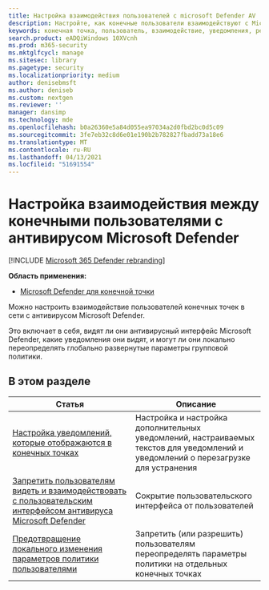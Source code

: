 ```yaml
---
title: Настройка взаимодействия пользователей с microsoft Defender AV
description: Настройте, как конечные пользователи взаимодействуют с Microsoft Defender AV, какие уведомления они видят и могут ли они переопределять параметры.
keywords: конечная точка, пользователь, взаимодействие, уведомления, режим блокировки пользовательского интерфейса, режим безголовые, интерфейс скрыть
search.product: eADQiWindows 10XVcnh
ms.prod: m365-security
ms.mktglfcycl: manage
ms.sitesec: library
ms.pagetype: security
ms.localizationpriority: medium
author: denisebmsft
ms.author: deniseb
ms.custom: nextgen
ms.reviewer: ''
manager: dansimp
ms.technology: mde
ms.openlocfilehash: b0a26360e5a84d055ea97034a2d0fbd2bc0d5c09
ms.sourcegitcommit: 3fe7eb32c8d6e01e190b2b782827fbadd73a18e6
ms.translationtype: MT
ms.contentlocale: ru-RU
ms.lasthandoff: 04/13/2021
ms.locfileid: "51691554"
---
```

# <a name="configure-end-user-interaction-with-microsoft-defender-antivirus"></a>Настройка взаимодействия между конечными пользователями с антивирусом Microsoft Defender

[!INCLUDE [Microsoft 365 Defender rebranding](../../includes/microsoft-defender.md)]


**Область применения:**

- [Microsoft Defender для конечной точки](/microsoft-365/security/defender-endpoint/)

Можно настроить взаимодействие пользователей конечных точек в сети с антивирусом Microsoft Defender.

Это включает в себя, видят ли они антивирусный интерфейс Microsoft Defender, какие уведомления они видят, и могут ли они локально переопределять глобально развернутые параметры групповой политики.

## <a name="in-this-section"></a>В этом разделе

Статья | Описание 
---|---
[Настройка уведомлений, которые отображаются в конечных точках](configure-notifications-microsoft-defender-antivirus.md) | Настройка и настройка дополнительных уведомлений, настраиваемых текстов для уведомлений и уведомлений о перезагрузке для устранения
[Запретить пользователям видеть и взаимодействовать с пользовательским интерфейсом антивируса Microsoft Defender](prevent-end-user-interaction-microsoft-defender-antivirus.md) | Сокрытие пользовательского интерфейса от пользователей
[Предотвращение локального изменения параметров политики пользователями](configure-local-policy-overrides-microsoft-defender-antivirus.md) | Запретить (или разрешить) пользователям переопределять параметры политики на отдельных конечных точках